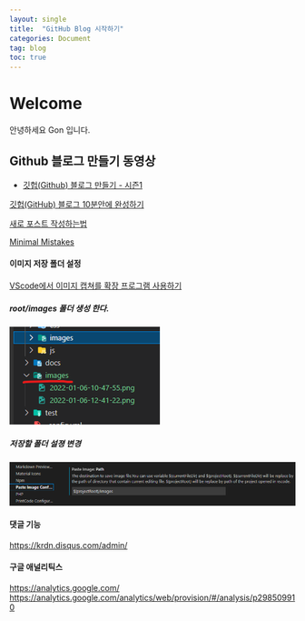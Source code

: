 ```yaml
---
layout: single
title:  "GitHub Blog 시작하기"
categories: Document
tag: blog
toc: true
---
```


# Welcome 

안녕하세요 Gon 입니다.

## Github 블로그 만들기 동영상

- [깃헙(Github) 블로그 만들기 - 시즌1](https://www.youtube.com/watch?v=--MMmHbSH9k&list=PLIMb_GuNnFwfQBZQwD-vCZENL5YLDZekr)



[깃헙(GitHub) 블로그 10분안에 완성하기](https://www.youtube.com/watch?v=ACzFIAOsfpM)

[새로 포스트 작성하는법](https://jekyllrb.com/docs/posts/)


[Minimal Mistakes](https://mmistakes.github.io/minimal-mistakes/docs/quick-start-guide/)



#### 이미지 저장 폴더 설정  

[VScode에서 이미지 캡쳐를 확장 프로그램 사용하기](https://uxgjs.tistory.com/187)

##### root/images 폴더 생성 한다.
![](../images/2022-01-06-12-42-24.png)

##### 저장할 폴더 설졍 변경
![](../images/2022-01-06-12-41-22.png)


#### 댓글 기능 
https://krdn.disqus.com/admin/

#### 구글 애널리틱스
https://analytics.google.com/
https://analytics.google.com/analytics/web/provision/#/analysis/p298509910